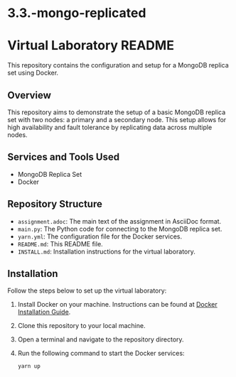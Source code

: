 # 3.3.-mongo-replicated

# Virtual Laboratory README

This repository contains the configuration and setup for a MongoDB replica set using Docker.

## Overview

This repository aims to demonstrate the setup of a basic MongoDB replica set with two nodes: a primary and a secondary node. This setup allows for high availability and fault tolerance by replicating data across multiple nodes.


## Services and Tools Used

- MongoDB Replica Set
- Docker

## Repository Structure

- `assignment.adoc`: The main text of the assignment in AsciiDoc format.
- `main.py`: The Python code for connecting to the MongoDB replica set.
- `yarn.yml`: The configuration file for the Docker services.
- `README.md`: This README file.
- `INSTALL.md`: Installation instructions for the virtual laboratory.

## Installation

Follow the steps below to set up the virtual laboratory:

1. Install Docker on your machine. Instructions can be found at [Docker Installation Guide](https://docs.docker.com/get-docker/).
2. Clone this repository to your local machine.
3. Open a terminal and navigate to the repository directory.
4. Run the following command to start the Docker services:

   ```bash
   yarn up
